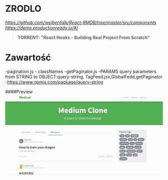 
# ZRODLO 
*https://github.com/weibenfalk/React-RMDB/tree/master/src/components*
*https://demo.productionready.io/#/*
>**TORRENT: "React Hooks - Building Real Project From Scratch"**


# Zawartość
 -pagination.js - classNames
-getPaginator.js
-PARAMS query parameters from STRING to OBJECT:query-string, TagFeed.jsx,GlobalFedd,getPaginator
-https://www.npmjs.com/package/query-string


####Preview
![sass-js-coding-test screenshot](https://github.com/andrzejbajuk79/react-conduit-hooks/blob/master/2020-05-18_09h25_48.png?raw=true)
